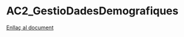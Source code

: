 # AC2_GestioDadesDemografiques

[Enllaç al document](https://docs.google.com/document/d/1J8kadtoreaELzrBx9N8wzpfcsRBsXNpwAii6PrrgDqc/edit?usp=sharing)
